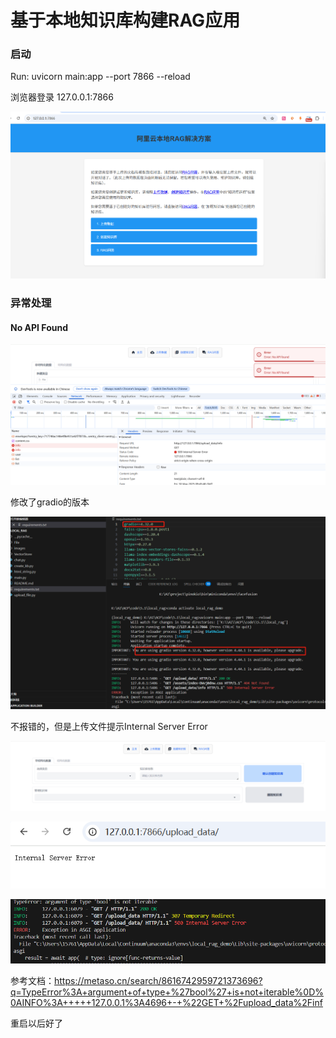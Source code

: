 # 基于本地知识库构建RAG应用



### 启动

Run: uvicorn main:app --port 7866 --reload

浏览器登录 127.0.0.1:7866



![image-20250530125646305](images/image-20250530125646305.png)



### 异常处理

#### No API Found

![image-20250530174604611](images/image-20250530174604611.png)



修改了gradio的版本

![2ceff04b860f1890428b1df1c850d89](images/2ceff04b860f1890428b1df1c850d89.png)



不报错的，但是上传文件提示Internal Server Error

![image-20250530185909536](images/image-20250530185909536.png)



![image-20250530185949363](images/image-20250530185949363.png)

![image-20250530190030859](images/image-20250530190030859.png)



参考文档：https://metaso.cn/search/8616742959721373696?q=TypeError%3A+argument+of+type+%27bool%27+is+not+iterable%0D%0AINFO%3A+++++127.0.0.1%3A4696+-+%22GET+%2Fupload_data%2Finf



重启以后好了